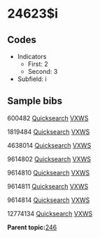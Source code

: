 # 24623$i

## Codes

-   Indicators
    -   First: 2
    -   Second: 3
-   Subfield: i

## Sample bibs

600482 [Quicksearch](https://search.library.yale.edu/catalog/600482) [VXWS](http://prodorbis.library.yale.edu:7014/vxws/GetHoldingsService?bibId=600482)

1819484 [Quicksearch](https://search.library.yale.edu/catalog/1819484) [VXWS](http://prodorbis.library.yale.edu:7014/vxws/GetHoldingsService?bibId=1819484)

4638014 [Quicksearch](https://search.library.yale.edu/catalog/4638014) [VXWS](http://prodorbis.library.yale.edu:7014/vxws/GetHoldingsService?bibId=4638014)

9614802 [Quicksearch](https://search.library.yale.edu/catalog/9614802) [VXWS](http://prodorbis.library.yale.edu:7014/vxws/GetHoldingsService?bibId=9614802)

9614810 [Quicksearch](https://search.library.yale.edu/catalog/9614810) [VXWS](http://prodorbis.library.yale.edu:7014/vxws/GetHoldingsService?bibId=9614810)

9614811 [Quicksearch](https://search.library.yale.edu/catalog/9614811) [VXWS](http://prodorbis.library.yale.edu:7014/vxws/GetHoldingsService?bibId=9614811)

9614814 [Quicksearch](https://search.library.yale.edu/catalog/9614814) [VXWS](http://prodorbis.library.yale.edu:7014/vxws/GetHoldingsService?bibId=9614814)

12774134 [Quicksearch](https://search.library.yale.edu/catalog/12774134) [VXWS](http://prodorbis.library.yale.edu:7014/vxws/GetHoldingsService?bibId=12774134)

**Parent topic:**[246](../../tags/246/246.md)

